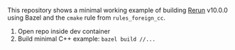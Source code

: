This repository shows a minimal working example of building [Rerun](https://www.rerun.io/) v10.0.0 using Bazel and the `cmake` rule from `rules_foreign_cc`.

1. Open repo inside dev container
2. Build minimal C++ example: `bazel build //...`
